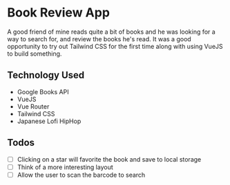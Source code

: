 # Book Review App

A good friend of mine reads quite a bit of books and he was looking for a way to search for, and review the books he's read. It was a good opportunity to try out Tailwind CSS for the first time along with using VueJS to build something.

## Technology Used

- Google Books API
- VueJS
- Vue Router
- Tailwind CSS
- Japanese Lofi HipHop

## Todos

- [ ] Clicking on a star will favorite the book and save to local storage
- [ ] Think of a more interesting layout
- [ ] Allow the user to scan the barcode to search

